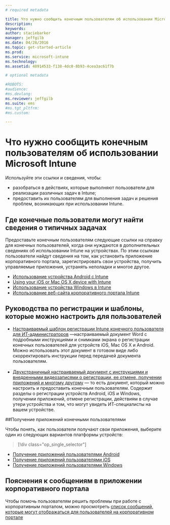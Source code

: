 ```yaml
---
# required metadata

title: Что нужно сообщить конечным пользователям об использовании Microsoft Intune | Microsoft Intune
description:
keywords:
author: staciebarker
manager: jeffgilb
ms.date: 04/28/2016
ms.topic: get-started-article
ms.prod:
ms.service: microsoft-intune
ms.technology:
ms.assetid: 48914533-f138-4dc0-8b93-4cea3ac61f7b

# optional metadata

#ROBOTS:
#audience:
#ms.devlang:
ms.reviewer: jeffgilb
ms.suite: ems
#ms.tgt_pltfrm:
#ms.custom:

---
```




# Что нужно сообщить конечным пользователям об использовании Microsoft Intune

Используйте эти ссылки и сведения, чтобы:

- разобраться в действиях, которые выполняют пользователи для реализации различных задач в Intune;
- предоставить их пользователям для выполнения задач и решения проблем, возникающих при использовании Intune.


## Где конечные пользователи могут найти сведения о типичных задачах

Предоставьте конечным пользователям следующие ссылки на справку для конечных пользователей, когда они нуждаются в дополнительных сведениях об использовании Intune на устройствах. По этим ссылкам пользователи найдут сведения на том, как установить приложение корпоративного портала, зарегистрировать свои устройства, получить управляемые приложения, устранять неполадки и многое другое.

- [Использование устройства Android с Intune](/Intune/EndUser/using-your-android-device-with-intune)
- [Using your iOS or Mac OS X device with Intune](/Intune/EndUser/using-your-ios-or-mac-os-x-device-with-intune)
- [Использование устройства Windows в Intune](/Intune/EndUser/using-your-windows-device-with-intune)
- [Использование веб-сайта корпоративного портала Intune](/Intune/EndUser/using-the-intune-company-portal-website)


## Руководства по регистрации и шаблоны, которые можно настроить для пользователей

- [Настраиваемый шаблон регистрации Intune конечного пользователя для ИТ-администраторов](https://gallery.technet.microsoft.com/End-user-Intune-enrollment-55dfd64a) —настраиваемый документ Word с подробными инструкциями и снимками экрана о регистрации конечных пользователей для устройств iOS, Mac OS X и Android. Можно использовать этот документ в готовом виде либо скорректировать инструкции перед передачей документа пользователям.</br></br>
- [Двухстраничный настраиваемый документ с инструкциями и внедренными видеозаписями о регистрации, ее отмене, получении приложений и многому другому](https://gallery.technet.microsoft.com/Intune-End-User-Enrollment-3a0c9b0c#content) — то есть документ, который можно настроить и предоставить конечным пользователям. Содержит разделы о регистрации устройств Android, iOS и Windows, получении приложений, отмене регистрации, действиям в случае утери устройства и том, что могут увидеть ИТ-специалисты на вашем устройстве.

##Получение приложений конечными пользователями

Чтобы понять, как пользователи получают свои приложения, выберите один из следующих вариантов платформы устройств:

> [!div class="op_single_selector"]
- [Получение приложений пользователями Android](how-your-android-users-get-their-apps.md)
- [Получение приложений пользователями iOS](how-your-ios-users-get-their-apps.md)
- [Получение приложений пользователями Windows](how-your-windows-users-get-their-apps.md)

## Пояснения к сообщениям в приложении корпоративного портала

Чтобы помочь пользователям решить проблемы при работе с корпоративным порталом, можно просмотреть [список сообщений, которые могут отображаться для пользователей на корпоративном портале](/Intune/Plan-Design/help-end-users-understand-company-portal-app-messages)


<!--HONumber=May16_HO2-->


